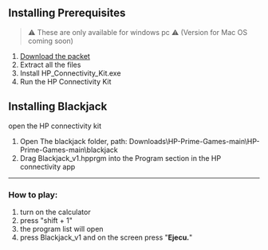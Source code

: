 ## Installing Prerequisites
> :warning: These are only available for windows pc :warning: (Version for Mac OS coming soon)
1. [Download the packet](https://codeload.github.com/raf181/HP-Prime-Games/zip/refs/heads/main) 
2. Extract all the files
3. Install HP_Connectivity_Kit.exe 
4. Run the HP Connectivity Kit

## Installing Blackjack
open the HP connectivity kit
1. Open The blackjack folder,
   path: Downloads\HP-Prime-Games-main\HP-Prime-Games-main\blackjack
2. Drag Blackjack_v1.hpprgm into the Program section in the HP connectivity app
***
### How to play:
 1. turn on the calculator
 2. press "shift + 1"
 3. the program list will open
 4. press Blackjack_v1 and on the screen press "**Ejecu.**"
